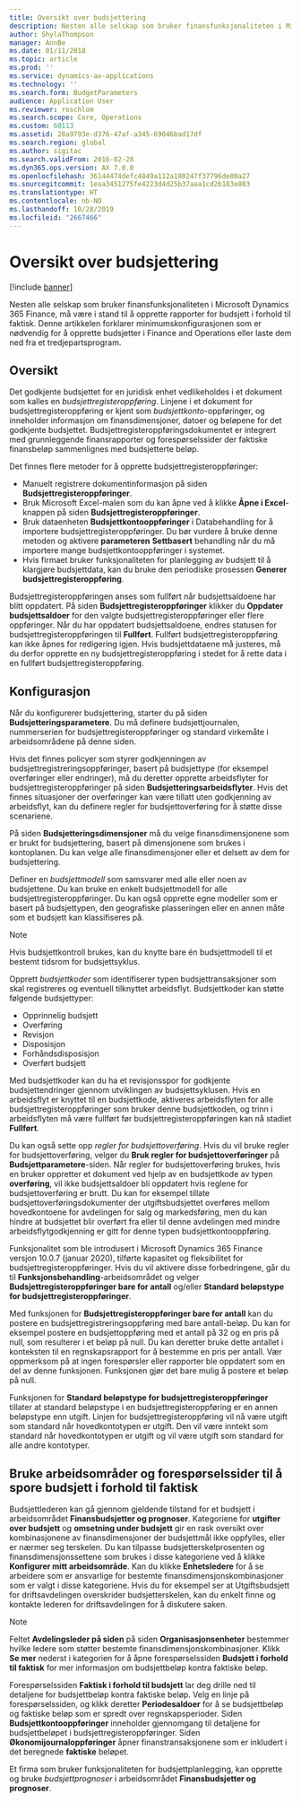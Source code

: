 ```yaml
---
title: Oversikt over budsjettering
description: Nesten alle selskap som bruker finansfunksjonaliteten i Microsoft Dynamics 365 Finance, må være i stand til å opprette rapporter for budsjett i forhold til faktisk. Denne artikkelen forklarer minimumskonfigurasjonen som er nødvendig for å opprette budsjetter i Finance and Operations eller laste dem ned fra et tredjepartsprogram.
author: ShylaThompson
manager: AnnBe
ms.date: 01/11/2018
ms.topic: article
ms.prod: ''
ms.service: dynamics-ax-applications
ms.technology: ''
ms.search.form: BudgetParameters
audience: Application User
ms.reviewer: roschlom
ms.search.scope: Core, Operations
ms.custom: 60113
ms.assetid: 28a9793e-d376-47af-a345-69046bad17df
ms.search.region: global
ms.author: sigitac
ms.search.validFrom: 2016-02-28
ms.dyn365.ops.version: AX 7.0.0
ms.openlocfilehash: 36144474defc4849a112a180247f37796de00a27
ms.sourcegitcommit: 1eaa3451275fe4223d4d25b37aaa1cd2b183e803
ms.translationtype: HT
ms.contentlocale: nb-NO
ms.lasthandoff: 10/28/2019
ms.locfileid: "2667466"
---
```

# <a name="budgeting-overview"></a>Oversikt over budsjettering 

[!include [banner](../includes/banner.md)]

Nesten alle selskap som bruker finansfunksjonaliteten i Microsoft Dynamics 365 Finance, må være i stand til å opprette rapporter for budsjett i forhold til faktisk. Denne artikkelen forklarer minimumskonfigurasjonen som er nødvendig for å opprette budsjetter i Finance and Operations eller laste dem ned fra et tredjepartsprogram.

<a name="overview"></a>Oversikt
--------

Det godkjente budsjettet for en juridisk enhet vedlikeholdes i et dokument som kalles en *budsjettregisteroppføring*. Linjene i et dokument for budsjettregisteroppføring er kjent som *budsjettkonto*-oppføringer, og inneholder informasjon om finansdimensjoner, datoer og beløpene for det godkjente budsjettet. Budsjettregisteroppføringsdokumentet er integrert med grunnleggende finansrapporter og forespørselssider der faktiske finansbeløp sammenlignes med budsjetterte beløp. 

Det finnes flere metoder for å opprette budsjettregisteroppføringer:

-   Manuelt registrere dokumentinformasjon på siden **Budsjettregisteroppføringer**.
-   Bruk Microsoft Excel-malen som du kan åpne ved å klikke **Åpne i Excel**-knappen på siden **Budsjettregisteroppføringer**.
-   Bruk dataenheten **Budsjettkontooppføringer** i Databehandling for å importere budsjettregisteroppføringer. Du bør vurdere å bruke denne metoden og aktivere **parameteren** **Settbasert** behandling når du må importere mange budsjettkontooppføringer i systemet.
-   Hvis firmaet bruker funksjonaliteten for planlegging av budsjett til å klargjøre budsjettdata, kan du bruke den periodiske prosessen **Generer budsjettregisteroppføring**.

Budsjettregisteroppføringen anses som fullført når budsjettsaldoene har blitt oppdatert. På siden **Budsjettregisteroppføringer** klikker du **Oppdater budsjettsaldoer** for den valgte budsjettregisteroppføringer eller flere oppføringer. Når du har oppdatert budsjettsaldoene, endres statusen for budsjettregisteroppføringen til **Fullført**. Fullført budsjettregisteroppføring kan ikke åpnes for redigering igjen. Hvis budsjettdataene må justeres, må du derfor opprette en ny budsjettregisteroppføring i stedet for å rette data i en fullført budsjettregisteroppføring.

## <a name="configuration"></a>Konfigurasjon
Når du konfigurerer budsjettering, starter du på siden **Budsjetteringsparametere**. Du må definere budsjettjournalen, nummerserien for budsjettregisteroppføringer og standard virkemåte i arbeidsområdene på denne siden.

Hvis det finnes policyer som styrer godkjenningen av budsjettregistreringsoppføringer, basert på budsjettype (for eksempel overføringer eller endringer), må du deretter opprette arbeidsflyter for budsjettregisteroppføringer på siden **Budsjetteringsarbeidsflyter**. Hvis det finnes situasjoner der overføringer kan være tillatt uten godkjenning av arbeidsflyt, kan du definere regler for budsjettoverføring for å støtte disse scenariene. 

På siden **Budsjetteringsdimensjoner** må du velge finansdimensjonene som er brukt for budsjettering, basert på dimensjonene som brukes i kontoplanen. Du kan velge alle finansdimensjoner eller et delsett av dem for budsjettering.

Definer en *budsjettmodell* som samsvarer med alle eller noen av budsjettene. Du kan bruke en enkelt budsjettmodell for alle budsjettregisteroppføringer. Du kan også opprette egne modeller som er basert på budsjettypen, den geografiske plasseringen eller en annen måte som et budsjett kan klassifiseres på. 

> [!NOTE] 
> Hvis budsjettkontroll brukes, kan du knytte bare én budsjettmodell til et bestemt tidsrom for budsjettsyklus. 

Opprett *budsjettkoder* som identifiserer typen budsjettransaksjoner som skal registreres og eventuell tilknyttet arbeidsflyt. Budsjettkoder kan støtte følgende budsjettyper:

-   Opprinnelig budsjett
-   Overføring
-   Revisjon
-   Disposisjon
-   Forhåndsdisposisjon
-   Overført budsjett

Med budsjettkoder kan du ha et revisjonsspor for godkjente budsjettendringer gjennom utviklingen av budsjettsyklusen. Hvis en arbeidsflyt er knyttet til en budsjettkode, aktiveres arbeidsflyten for alle budsjettregisteroppføringer som bruker denne budsjettkoden, og trinn i arbeidsflyten må være fullført før budsjettregisteroppføringen kan nå stadiet **Fullført**.  

Du kan også sette opp *regler for budsjettoverføring*. Hvis du vil bruke regler for budsjettoverføring, velger du **Bruk regler for budsjettoverføringer** på **Budsjettparametere**-siden. Når regler for budsjettoverføring brukes, hvis en bruker oppretter et dokument ved hjelp av en budsjettkode av typen **overføring**, vil ikke budsjettsaldoer bli oppdatert hvis reglene for budsjettoverføring er brutt. Du kan for eksempel tillate budsjettoverføringsdokumenter der utgiftsbudsjettet overføres mellom hovedkontoene for avdelingen for salg og markedsføring, men du kan hindre at budsjettet blir overført fra eller til denne avdelingen med mindre arbeidsflytgodkjenning er gitt for denne typen budsjettkontooppføring.

Funksjonalitet som ble introdusert i Microsoft Dynamics 365 Finance versjon 10.0.7 (januar 2020), tilførte kapasitet og fleksibilitet for budsjettregisteroppføringer. Hvis du vil aktivere disse forbedringene, går du til **Funksjonsbehandling**-arbeidsområdet og velger **Budsjettregisteroppføringer bare for antall** og/eller **Standard beløpstype for budsjettregisteroppføringer**.

Med funksjonen for **Budsjettregisteroppføringer bare for antall** kan du postere en budsjettregistreringsoppføring med bare antall-beløp. Du kan for eksempel postere en budsjettoppføring med et antall på 32 og en pris på null, som resulterer i et beløp på null. Du kan deretter bruke dette antallet i konteksten til en regnskapsrapport for å bestemme en pris per antall. Vær oppmerksom på at ingen forespørsler eller rapporter ble oppdatert som en del av denne funksjonen. Funksjonen gjør det bare mulig å postere et beløp på null.

Funksjonen for **Standard beløpstype for budsjettregisteroppføringer** tillater at standard beløpstype i en budsjettregisteroppføring er en annen beløpstype enn utgift. Linjen for budsjettregisteroppføring vil nå være utgift som standard når hovedkontotypen er utgift. Den vil være inntekt som standard når hovedkontotypen er utgift og vil være utgift som standard for alle andre kontotyper.

## <a name="using-workspaces-and-inquiry-pages-to-track-budget-vs-actuals"></a>Bruke arbeidsområder og forespørselssider til å spore budsjett i forhold til faktisk
Budsjettlederen kan gå gjennom gjeldende tilstand for et budsjett i arbeidsområdet **Finansbudsjetter og prognoser**. Kategoriene for **utgifter over budsjett** og **omsetning under budsjett** gir en rask oversikt over kombinasjonene av finansdimensjoner der budsjettmål ikke oppfylles, eller er nærmer seg terskelen. Du kan tilpasse budsjetterskelprosenten og finansdimensjonssettene som brukes i disse kategoriene ved å klikke **Konfigurer mitt arbeidsområde**. Kan du klikke **Enhetsledere** for å se arbeidere som er ansvarlige for bestemte finansdimensjonskombinasjoner som er valgt i disse kategoriene. Hvis du for eksempel ser at Utgiftsbudsjett for driftsavdelingen overskrider budsjetterskelen, kan du enkelt finne og kontakte lederen for driftsavdelingen for å diskutere saken. 

> [!NOTE] 
> Feltet **Avdelingsleder på siden** på siden **Organisasjonsenheter** bestemmer hvilke ledere som støtter bestemte finansdimensjonskombinasjoner. Klikk **Se mer** nederst i kategorien for å åpne forespørselssiden **Budsjett i forhold til faktisk** for mer informasjon om budsjettbeløp kontra faktiske beløp. 

Forespørselssiden **Faktisk i forhold til budsjett** lar deg drille ned til detaljene for budsjettbeløp kontra faktiske beløp. Velg en linje på forespørselssiden, og klikk deretter **Periodesaldoer** for å se budsjettbeløp og faktiske beløp som er spredt over regnskapsperioder. Siden **Budsjettkontooppføringer** inneholder gjennomgang til detaljene for budsjettbeløpet i budsjettregisteroppføringer. Siden **Økonomijournaloppføringer** åpner finanstransaksjonene som er inkludert i det beregnede **faktiske** beløpet. 

Et firma som bruker funksjonaliteten for budsjettplanlegging, kan opprette og bruke *budsjettprognoser* i arbeidsområdet **Finansbudsjetter og prognoser**.



